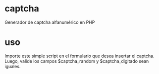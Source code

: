 # captcha
Generador de captcha alfanumérico en PHP

# uso
Importe este simple script en el formulario que desea insertar el captcha. Luego, valide los campos $captcha_random y $captcha_digitado sean iguales.
